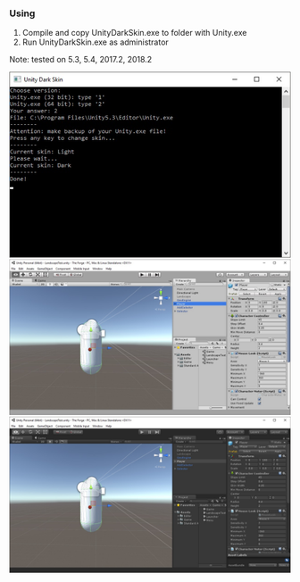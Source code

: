 ### Using
1. Compile and copy UnityDarkSkin.exe to folder with Unity.exe
2. Run UnityDarkSkin.exe as administrator

Note: tested on 5.3, 5.4, 2017.2, 2018.2

![](Media/Preview.jpg)
![](Media/LightSkin.jpg)
![](Media/DarkSkin.jpg)
